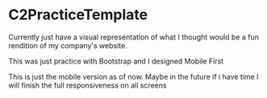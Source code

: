# C2PracticeTemplate

Currently just have a visual representation of what I thought would be a fun rendition of my company's website.

This was just practice with Bootstrap and I designed Mobile First

This is just the mobile version as of now. Maybe in the future if i have time I will finish the full responsiveness on all screens